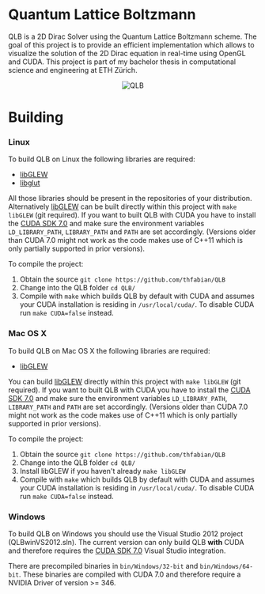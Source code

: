 # Quantum Lattice Boltzmann #

QLB is a 2D Dirac Solver using the Quantum Lattice Boltzmann scheme. The goal of this project is to provide an efficient implementation which allows to visualize the solution of the 2D Dirac equation in real-time using OpenGL and CUDA. This project is part of my bachelor thesis in computational science and engineering at ETH Zürich.

<p align="center">
  <img src="https://github.com/thfabian/QLB/blob/master/misc/QLBtest.png?raw=true" alt="QLB"/>
</p>

# Building #

### Linux ###

To build QLB on Linux the following libraries are required:
- [libGLEW][libGLEW]
- [libglut][libglut]

All those libraries should be present in the repositories of your distribution. Alternatively [libGLEW][libGLEW] can be built directly within this project with `make libGLEW` (git required).
If you want to built QLB with CUDA you have to install the [CUDA SDK 7.0][cudasdk] and make sure the environment variables `LD_LIBRARY_PATH`, `LIBRARY_PATH` and `PATH` are set accordingly. (Versions older than CUDA 7.0 might not work as the code makes use of C++11 which is only partially supported in prior versions).

To compile the project:

1. Obtain the source `git clone https://github.com/thfabian/QLB`
2. Change into the QLB folder `cd QLB/`
3. Compile with `make` which builds QLB by default with CUDA and assumes your CUDA installation is residing in `/usr/local/cuda/`. To disable CUDA run `make CUDA=false` instead.

### Mac OS X ###

To build QLB on Mac OS X the following libraries are required:
- [libGLEW][libGLEW]

You can build [libGLEW][libGLEW] directly within this project with `make libGLEW` (git required).
If you want to built QLB with CUDA you have to install the [CUDA SDK 7.0][cudasdk] and make sure the environment variables `LD_LIBRARY_PATH`, `LIBRARY_PATH` and `PATH` are set accordingly. (Versions older than CUDA 7.0 might not work as the code makes use of C++11 which is only partially supported in prior versions).

To compile the project:

1. Obtain the source `git clone https://github.com/thfabian/QLB`
2. Change into the QLB folder `cd QLB/`
3. Install libGLEW if you haven't already `make libGLEW`
4. Compile with `make` which builds QLB by default with CUDA and assumes your CUDA installation is residing in `/usr/local/cuda/`. To disable CUDA run `make CUDA=false` instead.

### Windows ###

To build QLB on Windows you should use the Visual Studio 2012 project (QLBwinVS2012.sln). The current version can only build QLB __with__ CUDA and therefore requires the [CUDA SDK 7.0][cudasdk] Visual Studio integration.


There are precompiled binaries in `bin/Windows/32-bit` and `bin/Windows/64-bit`. These binaries are compiled with CUDA 7.0 and therefore require a NVIDIA Driver of version >= 346.

[libGLEW]: http://glew.sourceforge.net/
[libglut]: http://freeglut.sourceforge.net/
[cudasdk]: https://developer.nvidia.com/cuda-downloads
